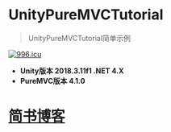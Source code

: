 # UnityPureMVCTutorial

> UnityPureMVCTutorial简单示例

[![996.icu](https://img.shields.io/badge/link-996.icu-red.svg)](https://996.icu)

* **Unity版本 2018.3.11f1  .NET 4.X**
* **PureMVC版本 4.1.0**

# [简书博客](https://www.jianshu.com/p/fa4a7c902e25)
